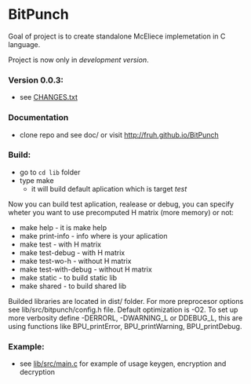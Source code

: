BitPunch
========

Goal of project is to create standalone McEliece implemetation in C language.

Project is now only in *development version*.

### Version 0.0.3:
  - see [CHANGES.txt](CHANGES.txt)

### Documentation
  - clone repo and see doc/ or visit http://fruh.github.io/BitPunch

### Build:
  - go to `cd lib` folder
  - type make
    - it will build default aplication which is target *test*
  
  Now you can build test aplication, realease or debug, you can specify wheter you want to use precomputed H matrix (more memory) or not:
  - make help - it is make help
  - make print-info - info where is your aplication
  - make test - with H matrix
  - make test-debug - with H matrix
  - make test-wo-h - without H matrix
  - make test-with-debug - without H matrix
  - make static - to build static lib
  - make shared - to build shared lib

  Builded libraries are located in dist/ folder. For more preprocesor options see lib/src/bitpunch/config.h file.
  Default optimization is -O2. To set up more verbosity define -DERRORL, -DWARNING_L or DDEBUG_L, this are using functions like BPU_printError, BPU_printWarning, BPU_printDebug.

### Example:
  - see [lib/src/main.c](lib/src/main.c) for example of usage keygen, encryption and decryption
